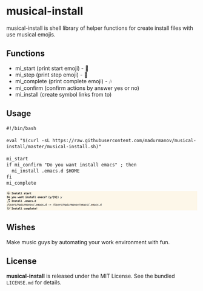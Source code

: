 # musical-install

musical-install is shell library of helper functions for create install files with use musical emojis.

## Functions

- mi_start (print start emoji) - :musical_score:
- mi_step (print step emoji) - :musical_note:
- mi_complete (print complete emoji) - :notes:
- mi_confirm (confirm actions by answer yes or no)
- mi_install (create symbol links from to)

## Usage

```shell
#!/bin/bash

eval "$(curl -sL https://raw.githubusercontent.com/madurmanov/musical-install/master/musical-install.sh)"

mi_start
if mi_confirm "Do you want install emacs" ; then
  mi_install .emacs.d $HOME
fi
mi_complete
```
![musical-install usage](./screenshot.png)

## Wishes

Make music guys by automating your work environment with fun.

## License

**musical-install** is released under the MIT License. See the bundled `LICENSE.md` for details.
